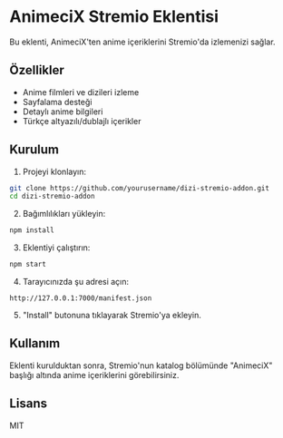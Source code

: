 # AnimeciX Stremio Eklentisi

Bu eklenti, AnimeciX'ten anime içeriklerini Stremio'da izlemenizi sağlar.

## Özellikler

- Anime filmleri ve dizileri izleme
- Sayfalama desteği
- Detaylı anime bilgileri
- Türkçe altyazılı/dublajlı içerikler

## Kurulum

1. Projeyi klonlayın:
```bash
git clone https://github.com/yourusername/dizi-stremio-addon.git
cd dizi-stremio-addon
```

2. Bağımlılıkları yükleyin:
```bash
npm install
```

3. Eklentiyi çalıştırın:
```bash
npm start
```

4. Tarayıcınızda şu adresi açın:
```
http://127.0.0.1:7000/manifest.json
```

5. "Install" butonuna tıklayarak Stremio'ya ekleyin.

## Kullanım

Eklenti kurulduktan sonra, Stremio'nun katalog bölümünde "AnimeciX" başlığı altında anime içeriklerini görebilirsiniz.

## Lisans

MIT 